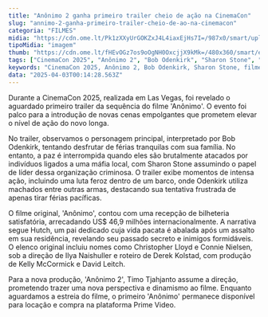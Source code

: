 ```yaml
---
title: "Anônimo 2 ganha primeiro trailer cheio de ação na CinemaCon"
slug: "annimo-2-ganha-primeiro-trailer-cheio-de-ao-na-cinemacon"
categoria: "FILMES"
midia: "https://cdn.ome.lt/Pk1zXXyUrGOKZxJ4L4iaxEjHs7I=/987x0/smart/uploads/conteudo/fotos/anoimo-2.png"
tipoMidia: "imagem"
thumb: "https://cdn.ome.lt/fHEvOGz7os9oOgNH0OxcjjX9kMk=/480x360/smart/extras/conteudos/anoimo-2.png"
tags: ["CinemaCon 2025", "Anônimo 2", "Bob Odenkirk", "Sharon Stone", "filme de ação", "sequência de filme", "trailer de filme", "máfia"]
keywords: "CinemaCon 2025, Anônimo 2, Bob Odenkirk, Sharon Stone, filme de ação, sequência de filme, trailer de filme, máfia"
data: "2025-04-03T00:14:28.563Z"
---
```


Durante a CinemaCon 2025, realizada em Las Vegas, foi revelado o aguardado primeiro trailer da sequência do filme 'Anônimo'. O evento foi palco para a introdução de novas cenas empolgantes que prometem elevar o nível de ação do novo longa.

No trailer, observamos o personagem principal, interpretado por Bob Odenkirk, tentando desfrutar de férias tranquilas com sua família. No entanto, a paz é interrompida quando eles são brutalmente atacados por indivíduos ligados a uma máfia local, com Sharon Stone assumindo o papel de líder dessa organização criminosa. O trailer exibe momentos de intensa ação, incluindo uma luta feroz dentro de um barco, onde Odenkirk utiliza machados entre outras armas, destacando sua tentativa frustrada de apenas tirar férias pacíficas.

O filme original, 'Anônimo', contou com uma recepção de bilheteria satisfatória, arrecadando US$ 46,9 milhões internacionalmente. A narrativa segue Hutch, um pai dedicado cuja vida pacata é abalada após um assalto em sua residência, revelando seu passado secreto e inimigos formidáveis. O elenco original incluiu nomes como Christopher Lloyd e Connie Nielsen, sob a direção de Ilya Naishuller e roteiro de Derek Kolstad, com produção de Kelly McCormick e David Leitch.

Para a nova produção, 'Anônimo 2', Timo Tjahjanto assume a direção, prometendo trazer uma nova perspectiva e dinamismo ao filme. Enquanto aguardamos a estreia do filme, o primeiro 'Anônimo' permanece disponível para locação e compra na plataforma Prime Video.